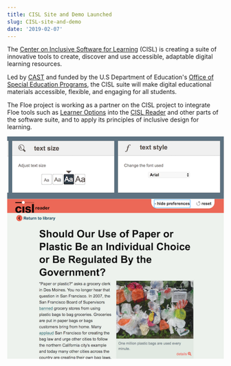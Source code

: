 ```yaml
---
title: CISL Site and Demo Launched
slug: CISL-site-and-demo
date: '2019-02-07'
---
```

The [Center on Inclusive Software for Learning](http://cisl.cast.org/)
(CISL) is creating a suite of innovative tools to create, discover and use accessible,
adaptable digital learning resources.

Led by [CAST](http://www.cast.org/) and funded by the U.S Department of
Education's [Office of Special Education Programs](https://www2.ed.gov/about/offices/list/osers/osep/),
the CISL suite will make digital educational materials accessible, flexible, and engaging for all students.

The Floe project is working as a partner on the CISL project to integrate Floe tools
such as [Learner Options](https://build.fluidproject.org/infusion/demos/prefsFramework/) into the
[CISL Reader](http://cisl-demo.cast.org/index-readium.html?pub=serp-paper-or-plastic) and other parts of the software suite,
and to apply its principles of inclusive design for learning.

<a href="http://cisl-demo.cast.org/index-readium.html?pub=serp-paper-or-plastic">
<img src="images/CISL-reader.png" alt="Screenshot
of the CISL Reader demo" /></a>
